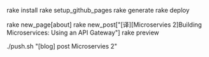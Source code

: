 rake install
rake setup_github_pages 
rake generate
rake deploy

rake new_page[about]
rake new_post["[译][Microservies 2]Building Microservices: Using an API Gateway"]
rake preview

./push.sh "[blog] post Microservies 2"